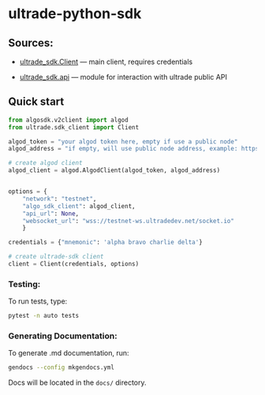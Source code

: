 # ultrade-python-sdk

## Sources:

- [ultrade_sdk.Client](https://github.com/ultrade-org/ultrade-python-sdk/blob/develop/docs/client.md) — main client, requires credentials

- [ultrade_sdk.api](https://github.com/ultrade-org/ultrade-python-sdk/blob/develop/docs/api.md) — module for interaction with ultrade public API

## Quick start

```python
from algosdk.v2client import algod
from ultrade.sdk_client import Client

algod_token = "your algod token here, empty if use a public node"
algod_address = "if empty, will use public node address, example: https://node.testnet.algoexplorerapi.io"

# create algod client
algod_client = algod.AlgodClient(algod_token, algod_address)


options = {
    "network": "testnet",
    "algo_sdk_client": algod_client,
    "api_url": None,
    "websocket_url": "wss://testnet-ws.ultradedev.net/socket.io"
    }

credentials = {"mnemonic": 'alpha bravo charlie delta'}

# create ultrade-sdk client
client = Client(credentials, options)
```

### Testing:

To run tests, type:

```bash
pytest -n auto tests
```

### Generating Documentation:

To generate .md documentation, run:

```bash
gendocs --config mkgendocs.yml
```

Docs will be located in the `docs/` directory.
